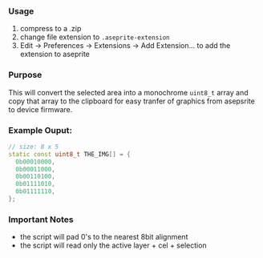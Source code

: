 ### Usage

1. compress to a .zip
2. change file extension to `.aseprite-extension`
3. Edit -> Preferences -> Extensions -> Add Extension... to add the extension to aseprite


### Purpose

This will convert the selected area into a monochrome `uint8_t` array and copy that array to the clipboard for easy tranfer of graphics from asepsrite to device firmware.

### Example Ouput:

```cpp
// size: 8 x 5
static const uint8_t THE_IMG[] = {
  0b00010000,
  0b00011000,
  0b00110100,
  0b01111010,
  0b01111110,
};
```

### Important Notes

- the script will pad 0's to the nearest 8bit alignment
- the script will read only the active layer + cel + selection
